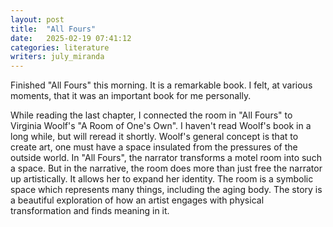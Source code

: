 ```yaml
---
layout: post
title:  "All Fours"
date:   2025-02-19 07:41:12 
categories: literature
writers: july_miranda
---
```


Finished "All Fours" this morning.  It is a remarkable book.  I felt, at various moments, that it was an important book for me personally.

While reading the last chapter, I connected the room in "All Fours" to Virginia Woolf's "A Room of One's Own". I haven't read Woolf's book in a long while, but will reread it shortly.  Woolf's general concept is that to create art, one must have a space insulated from the pressures of the outside world. In "All Fours", the narrator transforms a motel room into such a space.  But in the narrative, the room does more than just free the narrator up artistically.  It allows her to expand her identity.  The room is a symbolic space which represents many things, including the aging body.  The story is a beautiful exploration of how an artist engages with physical transformation and finds meaning in it. 